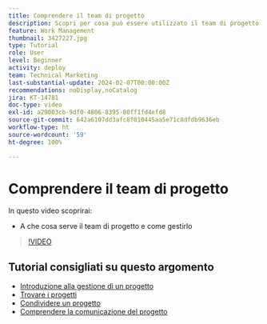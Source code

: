 ```yaml
---
title: Comprendere il team di progetto
description: Scopri per cosa può essere utilizzato il team di progetto e come gestirlo.
feature: Work Management
thumbnail: 3427227.jpg
type: Tutorial
role: User
level: Beginner
activity: deploy
team: Technical Marketing
last-substantial-update: 2024-02-07T00:00:00Z
recommendations: noDisplay,noCatalog
jira: KT-14781
doc-type: video
exl-id: a29003cb-9df0-4806-8395-80ff1fd4efd8
source-git-commit: 642a6107dd3afc8f010445aa5e71c8dfdb9636eb
workflow-type: ht
source-wordcount: '59'
ht-degree: 100%

---
```


# Comprendere il team di progetto

In questo video scoprirai:

* A che cosa serve il team di progetto e come gestirlo

>[!VIDEO](https://video.tv.adobe.com/v/3427227/?quality=12&learn=on)

## Tutorial consigliati su questo argomento

* [Introduzione alla gestione di un progetto](/help/manage-work/projects/getting-started-manage-a-project.md)
* [Trovare i progetti](/help/manage-work/projects/find-projects.md)
* [Condividere un progetto](/help/manage-work/projects/share-a-project.md)
* [Comprendere la comunicazione del progetto](/help/manage-work/projects/understand-project-communication.md)

